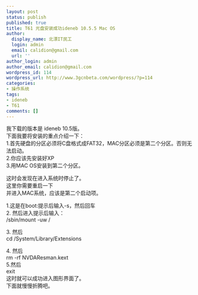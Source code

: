 ```yaml
---
layout: post
status: publish
published: true
title: T61 光盘安装成功ideneb 10.5.5 Mac OS
author:
  display_name: 北漂IT民工
  login: admin
  email: calidion@gmail.com
  url: ''
author_login: admin
author_email: calidion@gmail.com
wordpress_id: 114
wordpress_url: http://www.3gcnbeta.com/wordpress/?p=114
categories:
- 操作系统
tags:
- ideneb
- T61
comments: []
---
```

<p>我下载的版本是 ideneb 10.5版。<br />
下面我要将安装的重点介绍一下：<br />
1.首先硬盘的分区必须将C盘格式成FAT32，MAC分区必须是第二个分区。否则无法启动。<br />
2.你应该先安装好XP<br />
3.用MAC OS安装到第二个分区。</p>
<p>这时会发现在进入系统时停止了。<br />
这里你需要重启一下<br />
并进入MAC系统，应该是第二个启动项。</p>
<p>1.这是在boot:提示后输入-s，然后回车<br />
2. 然后进入提示后输入：<br />
/sbin/mount -uw /</p>
<p>3. 然后<br />
cd /System/Library/Extensions</p>
<p>4. 然后<br />
rm -rf NVDAResman.kext<br />
5.然后<br />
exit<br />
这时就可以成功进入图形界面了。<br />
下面就慢慢折腾吧。</p>
